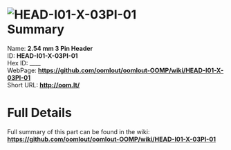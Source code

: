 
![HEAD-I01-X-03PI-01](https://github.com/oomlout/oomlout-OOMP/blob/master/parts/HEAD-I01-X-03PI-01/HEAD-I01-X-03PI-01_420.jpg)   
Summary
=================
  
Name: __2.54 mm 3 Pin Header__    
ID: __HEAD-I01-X-03PI-01__   
Hex ID: ____   
WebPage: __https://github.com/oomlout/oomlout-OOMP/wiki/HEAD-I01-X-03PI-01__   
Short URL: __http://oom.lt/__   

Full Details
==========================
Full summary of this part can be found in the wiki:   
__https://github.com/oomlout/oomlout-OOMP/wiki/HEAD-I01-X-03PI-01__    

